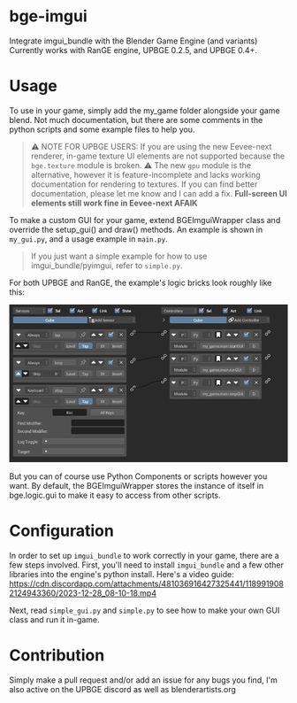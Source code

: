 # bge-imgui
Integrate imgui_bundle with the Blender Game Engine (and variants)
Currently works with RanGE engine, UPBGE 0.2.5, and UPBGE 0.4+.

# Usage
To use in your game, simply add the my_game folder alongside your game blend. 
Not much documentation, but there are some comments in the python scripts
and some example files to help you.

> ⚠ NOTE FOR UPBGE USERS: If you are using the new Eevee-next renderer, in-game texture UI elements are not supported because the `bge.texture` module is broken. ⚠
> The new `gpu` module is the alternative, however it is feature-incomplete and lacks working documentation for rendering to textures. If you can find better documentation, please let me
> know and I can add a fix. **Full-screen UI elements still work fine in Eevee-next AFAIK**


To make a custom GUI for your game, extend BGEImguiWrapper class and 
override the setup_gui() and draw() methods. 
An example is shown in `my_gui.py`, and a usage example in `main.py`.

> If you just want a simple example for how to use imgui_bundle/pyimgui, refer to `simple.py`.

For both UPBGE and RanGE, the example's logic bricks look roughly like this:

![example bricks](doc/ExampleBricksBetter.png)

But you can of course use Python Components or scripts however you want. 
By default, the BGEImguiWrapper stores the instance of itself in bge.logic.gui to make it easy to access from other scripts.

# Configuration
In order to set up `imgui_bundle` to work correctly in your game, there are a few steps involved.
First, you'll need to install `imgui_bundle` and a few other libraries into the engine's python install.
Here's a video guide: https://cdn.discordapp.com/attachments/481036916427325441/1189919082124943360/2023-12-28_08-10-18.mp4

Next, read `simple_gui.py` and `simple.py` to see how to make your own GUI class and run it in-game.

# Contribution
Simply make a pull request and/or add an issue for any bugs you find, I'm also active on the UPBGE discord as well as blenderartists.org
